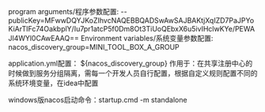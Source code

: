 program arguments/程序参数配置:
--publicKey=MFwwDQYJKoZIhvcNAQEBBQADSwAwSAJBAKtjXqIZD7PaJPYoKiArTIFc74OakbplY/Iu7pr1atcP5f0Dm8Ot3TiUoQEbxX6u5ivIHclwKYe/PEWAJl4WYl0CAwEAAQ==
Environment variables/系统变量参数配置:
nacos_discovery_group=MINI_TOOL_BOX_A_GROUP

application.yml配置：
${nacos_discovery_group} 作用于：在共享注册中心的时候做到服务分组隔离，需每一个开发人员自行配置，根据自定义规则配置不同的系统环境变量，在idea中配置

windows版nacos启动命令：startup.cmd -m standalone